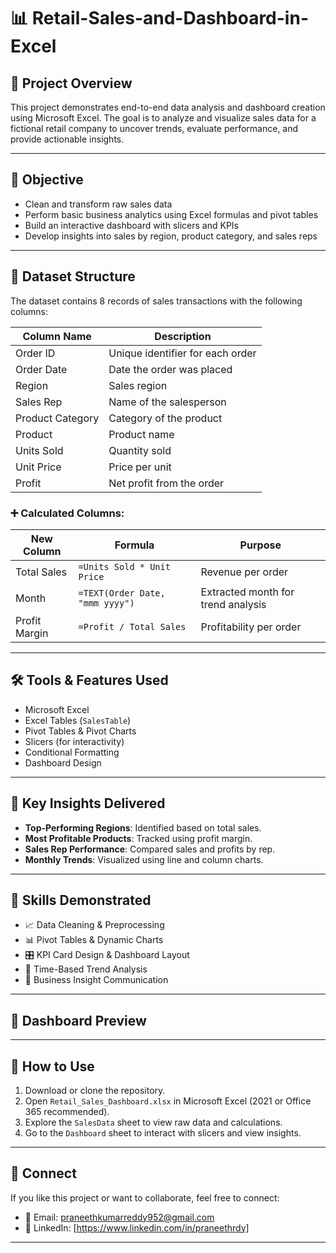 # 📊 Retail-Sales-and-Dashboard-in-Excel

## 📁 Project Overview

This project demonstrates end-to-end data analysis and dashboard creation using Microsoft Excel. The goal is to analyze and visualize sales data for a fictional retail company to uncover trends, evaluate performance, and provide actionable insights.

---

## 🎯 Objective

- Clean and transform raw sales data
- Perform basic business analytics using Excel formulas and pivot tables
- Build an interactive dashboard with slicers and KPIs
- Develop insights into sales by region, product category, and sales reps

---

## 📂 Dataset Structure

The dataset contains 8 records of sales transactions with the following columns:

| Column Name       | Description                          |
|-------------------|--------------------------------------|
| Order ID          | Unique identifier for each order     |
| Order Date        | Date the order was placed            |
| Region            | Sales region                         |
| Sales Rep         | Name of the salesperson              |
| Product Category  | Category of the product              |
| Product           | Product name                         |
| Units Sold        | Quantity sold                        |
| Unit Price        | Price per unit                       |
| Profit            | Net profit from the order            |

### ➕ Calculated Columns:

| New Column       | Formula                                 | Purpose                                 |
|------------------|------------------------------------------|-----------------------------------------|
| Total Sales      | `=Units Sold * Unit Price`              | Revenue per order                       |
| Month            | `=TEXT(Order Date, "mmm yyyy")`         | Extracted month for trend analysis      |
| Profit Margin    | `=Profit / Total Sales`                 | Profitability per order                 |

---

## 🛠️ Tools & Features Used

- Microsoft Excel
- Excel Tables (`SalesTable`)
- Pivot Tables & Pivot Charts
- Slicers (for interactivity)
- Conditional Formatting
- Dashboard Design

---

## 🧠 Key Insights Delivered

- **Top-Performing Regions**: Identified based on total sales.
- **Most Profitable Products**: Tracked using profit margin.
- **Sales Rep Performance**: Compared sales and profits by rep.
- **Monthly Trends**: Visualized using line and column charts.

---

## 📌 Skills Demonstrated

- 📈 Data Cleaning & Preprocessing  
- 📊 Pivot Tables & Dynamic Charts  
- 🎛️ KPI Card Design & Dashboard Layout  
- 📅 Time-Based Trend Analysis  
- 📎 Business Insight Communication

---

## 📸 Dashboard Preview



---

## 📝 How to Use

1. Download or clone the repository.
2. Open `Retail_Sales_Dashboard.xlsx` in Microsoft Excel (2021 or Office 365 recommended).
3. Explore the `SalesData` sheet to view raw data and calculations.
4. Go to the `Dashboard` sheet to interact with slicers and view insights.

---

## 🤝 Connect

If you like this project or want to collaborate, feel free to connect:

- 📧 Email: praneethkumarreddy952@gmail.com  
- 🔗 LinkedIn: [https://www.linkedin.com/in/praneethrdy]


---
